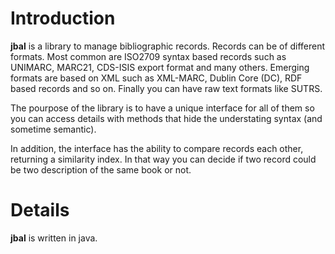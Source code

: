 # Introduction #

**jbal** is a library to manage bibliographic records. Records can be of different formats. Most common are ISO2709 syntax based records such as UNIMARC, MARC21, CDS-ISIS export format and many others. Emerging formats are based on XML such as XML-MARC, Dublin Core (DC), RDF based records and so on. Finally you can have raw text formats like SUTRS.

The pourpose of the library is to have a unique interface for all of them so you can access details with methods that hide the understating syntax (and sometime semantic).

In addition, the interface has the ability to compare records each other, returning a similarity index. In that way you can decide if two record could be two description of the same book or not.

# Details #

**jbal** is written in java.